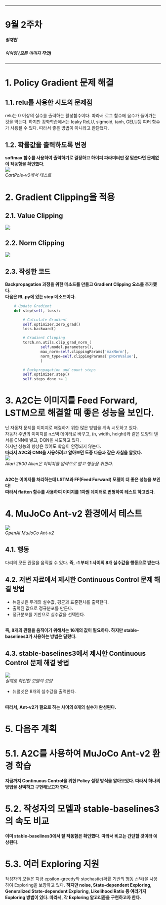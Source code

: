 
---
# 9월 2주차
##### 정재현
##### 이아영 (모든 이미지 작업)
---

# 1. Policy Gradient 문제 해결

## 1.1. relu를 사용한 시도의 문제점

relu는 0 이상의 실수를 출력하는 활성함수이다. 따라서 로그 함수에 음수가 들어가는 것을 막는다. 하지만 강화학습에서는 leaky ReLU, sigmoid, tanh, GELU등 여러 함수가 사용될 수 있다. 따라서 좋은 방법이 아니라고 판단했다.

## 1.2. 확률값을 출력하도록 변경

**softmax 함수를 사용하여 출력하기로 결정하고 하이퍼 파라미터만 잘 맞춘다면 문제없이 작동함을 확인했다.**<br/>
![](A2C_results.svg)<br/>
*CartPole-v0에서 테스트*

# 2. Gradient Clipping을 적용

## 2.1. Value Clipping

![](ValueClipping.png)<br/>

## 2.2. Norm Clipping

![](NormClipping.png)<br/>

## 2.3. 작성한 코드

**Backpropagation 과정을 위한 메소드를 만들고 Gradient Clipping 요소를 추가했다.**<br/>
**다음은 RL.py에 있는 step 메소드이다.**<br/>
```python
    # Update Gradient
    def step(self, loss):

        # Calculate Gradient
        self.optimizer.zero_grad()
        loss.backward()

        # Gradient Clipping
        torch.nn.utils.clip_grad_norm_(
                self.model.parameters(),
                max_norm=self.clippingParams['maxNorm'],
                norm_type=self.clippingParams['pNormValue'],
                )

        # Backpropagation and count steps
        self.optimizer.step()
        self.steps_done += 1
```

# 3. A2C는 이미지를 Feed Forward, LSTM으로 해결할 때 좋은 성능을 보인다.

난 자동차 문제를 이미지로 해결하기 위한 많은 방법을 계속 시도하고 있다.<br/>
자동차 주변의 이미지를 n스택 데이터로 바꾸고, (n, width, height)와 같은 모양의 텐서를 CNN에 넣고, DQN을 시도하고 있다.<br/>
하지만 성능의 향상은 있어도 학습이 안정되지 않는다.<br/>
**따라서 A2C와 CNN을 사용하려고 알아보던 도중 다음과 같은 사실을 알았다.**<br/>
![](comparison.PNG)<br/>
*Atari 2600 Alien은 이미지를 입력으로 받고 행동을 취한다.*<br/><br/>

**A2C는 이미지를 처리하는데 LSTM과 FF(Feed Forward) 모델이 더 좋은 성능을 보인다!**<br/>
**따라서 flatten 함수를 사용하여 이미지를 1차원 데이터로 변형하여 테스트 하고있다.**<br/>

# 4. MuJoCo Ant-v2 환경에서 테스트

![](ant_random.gif)<br/>
*OpenAI MuJoCo Ant-v2*<br/>

## 4.1. 행동

다리의 모든 관절을 움직일 수 있다. **즉, -1 부터 1 사이의 8개 실수값을 행동으로 받는다.**<br/>

## 4.2. 저번 자료에서 제시한 Continuous Control 문제 해결 방법

- 뉴럴넷은 두개의 실수값, 평균과 표준편차를 출력한다.<br/>
- 출력된 값으로 정규분포를 만든다.<br/>
- 정규분포를 기반으로 실수값을 선택한다.<br/><br/>

**즉, 8개의 관절을 움직이기 위해서는 16개의 값이 필요하다. 하지만 stable-baselines3가 사용하는 방법은 달랐다.**

## 4.3. stable-baselines3에서 제시한 Continuous Control 문제 해결 방법

![](Ant_v2_model.PNG)<br/>
*실제로 확인한 모델의 모양*<br/>

- 뉴럴넷은 8개의 실수값을 출력한다.<br/><br/>
 
**따라서, Ant-v2가 필요로 하는 사이의 8개의 실수가 완성된다.**<br/>

# 5. 다음주 계획

# 5.1. A2C를 사용하여 MuJoCo Ant-v2 환경 학습

**지금까지 Continuous Control을 위한 Policy 설정 방식을 알아보았다. 따라서 하나의 방법을 선택하고 구현해보고자 한다.**

# 5.2. 작성자의 모델과 stable-baselines3의 속도 비교

**이미 stable-baselines3에서 잘 작동함은 확인했다. 따라서 비교는 간단할 것이라 예상된다.**

# 5.3. 여러 Exploring 지원

작성자의 모듈은 지금 epsilon-greedy와 stochastic(확률 기반의 행동 선택)을 사용하여 Exploring을 보장하고 있다. **하지만 noise, State-dependent Exploring, Generalized State-dependent Exploring, Likelihood Ratio 등 여러가지 Exploring 방법이 있다. 따라서, 각 Exploring 알고리즘을 구현하고자 한다.**
